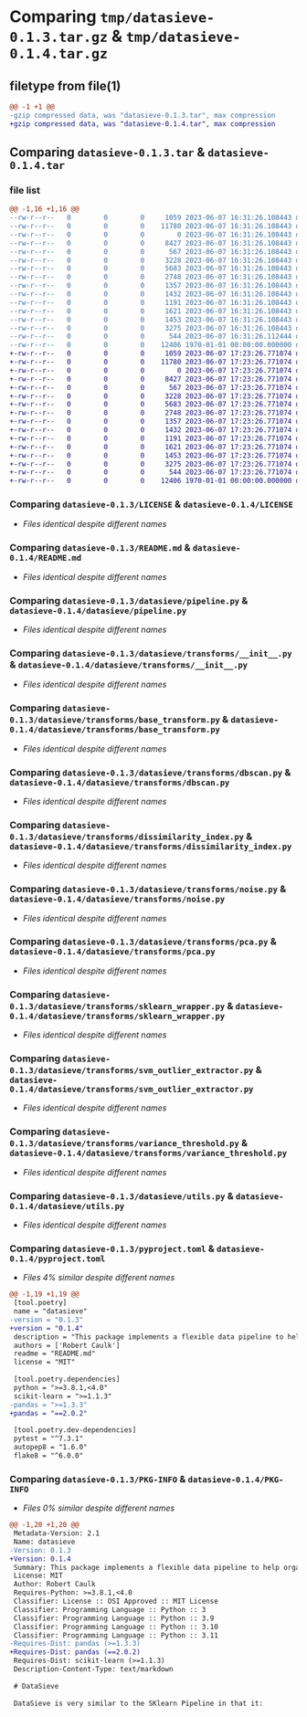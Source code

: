 # Comparing `tmp/datasieve-0.1.3.tar.gz` & `tmp/datasieve-0.1.4.tar.gz`

## filetype from file(1)

```diff
@@ -1 +1 @@
-gzip compressed data, was "datasieve-0.1.3.tar", max compression
+gzip compressed data, was "datasieve-0.1.4.tar", max compression
```

## Comparing `datasieve-0.1.3.tar` & `datasieve-0.1.4.tar`

### file list

```diff
@@ -1,16 +1,16 @@
--rw-r--r--   0        0        0     1059 2023-06-07 16:31:26.108443 datasieve-0.1.3/LICENSE
--rw-r--r--   0        0        0    11780 2023-06-07 16:31:26.108443 datasieve-0.1.3/README.md
--rw-r--r--   0        0        0        0 2023-06-07 16:31:26.108443 datasieve-0.1.3/datasieve/__init__.py
--rw-r--r--   0        0        0     8427 2023-06-07 16:31:26.108443 datasieve-0.1.3/datasieve/pipeline.py
--rw-r--r--   0        0        0      567 2023-06-07 16:31:26.108443 datasieve-0.1.3/datasieve/transforms/__init__.py
--rw-r--r--   0        0        0     3228 2023-06-07 16:31:26.108443 datasieve-0.1.3/datasieve/transforms/base_transform.py
--rw-r--r--   0        0        0     5683 2023-06-07 16:31:26.108443 datasieve-0.1.3/datasieve/transforms/dbscan.py
--rw-r--r--   0        0        0     2748 2023-06-07 16:31:26.108443 datasieve-0.1.3/datasieve/transforms/dissimilarity_index.py
--rw-r--r--   0        0        0     1357 2023-06-07 16:31:26.108443 datasieve-0.1.3/datasieve/transforms/noise.py
--rw-r--r--   0        0        0     1432 2023-06-07 16:31:26.108443 datasieve-0.1.3/datasieve/transforms/pca.py
--rw-r--r--   0        0        0     1191 2023-06-07 16:31:26.108443 datasieve-0.1.3/datasieve/transforms/sklearn_wrapper.py
--rw-r--r--   0        0        0     1621 2023-06-07 16:31:26.108443 datasieve-0.1.3/datasieve/transforms/svm_outlier_extractor.py
--rw-r--r--   0        0        0     1453 2023-06-07 16:31:26.108443 datasieve-0.1.3/datasieve/transforms/variance_threshold.py
--rw-r--r--   0        0        0     3275 2023-06-07 16:31:26.108443 datasieve-0.1.3/datasieve/utils.py
--rw-r--r--   0        0        0      544 2023-06-07 16:31:26.112444 datasieve-0.1.3/pyproject.toml
--rw-r--r--   0        0        0    12406 1970-01-01 00:00:00.000000 datasieve-0.1.3/PKG-INFO
+-rw-r--r--   0        0        0     1059 2023-06-07 17:23:26.771074 datasieve-0.1.4/LICENSE
+-rw-r--r--   0        0        0    11780 2023-06-07 17:23:26.771074 datasieve-0.1.4/README.md
+-rw-r--r--   0        0        0        0 2023-06-07 17:23:26.771074 datasieve-0.1.4/datasieve/__init__.py
+-rw-r--r--   0        0        0     8427 2023-06-07 17:23:26.771074 datasieve-0.1.4/datasieve/pipeline.py
+-rw-r--r--   0        0        0      567 2023-06-07 17:23:26.771074 datasieve-0.1.4/datasieve/transforms/__init__.py
+-rw-r--r--   0        0        0     3228 2023-06-07 17:23:26.771074 datasieve-0.1.4/datasieve/transforms/base_transform.py
+-rw-r--r--   0        0        0     5683 2023-06-07 17:23:26.771074 datasieve-0.1.4/datasieve/transforms/dbscan.py
+-rw-r--r--   0        0        0     2748 2023-06-07 17:23:26.771074 datasieve-0.1.4/datasieve/transforms/dissimilarity_index.py
+-rw-r--r--   0        0        0     1357 2023-06-07 17:23:26.771074 datasieve-0.1.4/datasieve/transforms/noise.py
+-rw-r--r--   0        0        0     1432 2023-06-07 17:23:26.771074 datasieve-0.1.4/datasieve/transforms/pca.py
+-rw-r--r--   0        0        0     1191 2023-06-07 17:23:26.771074 datasieve-0.1.4/datasieve/transforms/sklearn_wrapper.py
+-rw-r--r--   0        0        0     1621 2023-06-07 17:23:26.771074 datasieve-0.1.4/datasieve/transforms/svm_outlier_extractor.py
+-rw-r--r--   0        0        0     1453 2023-06-07 17:23:26.771074 datasieve-0.1.4/datasieve/transforms/variance_threshold.py
+-rw-r--r--   0        0        0     3275 2023-06-07 17:23:26.771074 datasieve-0.1.4/datasieve/utils.py
+-rw-r--r--   0        0        0      544 2023-06-07 17:23:26.771074 datasieve-0.1.4/pyproject.toml
+-rw-r--r--   0        0        0    12406 1970-01-01 00:00:00.000000 datasieve-0.1.4/PKG-INFO
```

### Comparing `datasieve-0.1.3/LICENSE` & `datasieve-0.1.4/LICENSE`

 * *Files identical despite different names*

### Comparing `datasieve-0.1.3/README.md` & `datasieve-0.1.4/README.md`

 * *Files identical despite different names*

### Comparing `datasieve-0.1.3/datasieve/pipeline.py` & `datasieve-0.1.4/datasieve/pipeline.py`

 * *Files identical despite different names*

### Comparing `datasieve-0.1.3/datasieve/transforms/__init__.py` & `datasieve-0.1.4/datasieve/transforms/__init__.py`

 * *Files identical despite different names*

### Comparing `datasieve-0.1.3/datasieve/transforms/base_transform.py` & `datasieve-0.1.4/datasieve/transforms/base_transform.py`

 * *Files identical despite different names*

### Comparing `datasieve-0.1.3/datasieve/transforms/dbscan.py` & `datasieve-0.1.4/datasieve/transforms/dbscan.py`

 * *Files identical despite different names*

### Comparing `datasieve-0.1.3/datasieve/transforms/dissimilarity_index.py` & `datasieve-0.1.4/datasieve/transforms/dissimilarity_index.py`

 * *Files identical despite different names*

### Comparing `datasieve-0.1.3/datasieve/transforms/noise.py` & `datasieve-0.1.4/datasieve/transforms/noise.py`

 * *Files identical despite different names*

### Comparing `datasieve-0.1.3/datasieve/transforms/pca.py` & `datasieve-0.1.4/datasieve/transforms/pca.py`

 * *Files identical despite different names*

### Comparing `datasieve-0.1.3/datasieve/transforms/sklearn_wrapper.py` & `datasieve-0.1.4/datasieve/transforms/sklearn_wrapper.py`

 * *Files identical despite different names*

### Comparing `datasieve-0.1.3/datasieve/transforms/svm_outlier_extractor.py` & `datasieve-0.1.4/datasieve/transforms/svm_outlier_extractor.py`

 * *Files identical despite different names*

### Comparing `datasieve-0.1.3/datasieve/transforms/variance_threshold.py` & `datasieve-0.1.4/datasieve/transforms/variance_threshold.py`

 * *Files identical despite different names*

### Comparing `datasieve-0.1.3/datasieve/utils.py` & `datasieve-0.1.4/datasieve/utils.py`

 * *Files identical despite different names*

### Comparing `datasieve-0.1.3/pyproject.toml` & `datasieve-0.1.4/pyproject.toml`

 * *Files 4% similar despite different names*

```diff
@@ -1,19 +1,19 @@
 [tool.poetry]
 name = "datasieve"
-version = "0.1.3"
+version = "0.1.4"
 description = "This package implements a flexible data pipeline to help organize row removal (e.g. outlier removal) and feature modification (e.g. PCA)"
 authors = ['Robert Caulk']
 readme = "README.md"
 license = "MIT"
 
 [tool.poetry.dependencies]
 python = ">=3.8.1,<4.0"
 scikit-learn = ">=1.1.3"
-pandas = ">=1.3.3"
+pandas = "==2.0.2"
 
 [tool.poetry.dev-dependencies]
 pytest = "^7.3.1"
 autopep8 = "1.6.0"
 flake8 = "^6.0.0"
```

### Comparing `datasieve-0.1.3/PKG-INFO` & `datasieve-0.1.4/PKG-INFO`

 * *Files 0% similar despite different names*

```diff
@@ -1,20 +1,20 @@
 Metadata-Version: 2.1
 Name: datasieve
-Version: 0.1.3
+Version: 0.1.4
 Summary: This package implements a flexible data pipeline to help organize row removal (e.g. outlier removal) and feature modification (e.g. PCA)
 License: MIT
 Author: Robert Caulk
 Requires-Python: >=3.8.1,<4.0
 Classifier: License :: OSI Approved :: MIT License
 Classifier: Programming Language :: Python :: 3
 Classifier: Programming Language :: Python :: 3.9
 Classifier: Programming Language :: Python :: 3.10
 Classifier: Programming Language :: Python :: 3.11
-Requires-Dist: pandas (>=1.3.3)
+Requires-Dist: pandas (==2.0.2)
 Requires-Dist: scikit-learn (>=1.1.3)
 Description-Content-Type: text/markdown
 
 # DataSieve
 
 DataSieve is very similar to the SKlearn Pipeline in that it:
```

